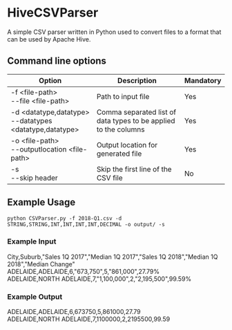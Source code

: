 # HiveCSVParser
A simple CSV parser written in Python used to convert files to a format that can be used by Apache Hive.

## Command line options

| Option        | Description           | Mandatory |
| ------------- |-------------- | ------------- |
| -f \<file-path\> <br> --file \<file-path\> | Path to input file  | Yes |
| -d \<datatype,datatype\> <br> --datatypes \<datatype,datatype\> | Comma separated list of data types to be applied to the columns  | Yes |
| -o \<file-path\> <br> --outputlocation \<file-path\> | Output location for generated file | Yes |
| -s  <br> --skip header | Skip the first line of the CSV file | No | 

## Example Usage
```
python CSVParser.py -f 2018-Q1.csv -d STRING,STRING,INT,INT,INT,INT,DECIMAL -o output/ -s
```
### Example Input
City,Suburb,"Sales 1Q 2017","Median 1Q 2017","Sales 1Q 2018","Median 1Q 2018","Median Change"
ADELAIDE,ADELAIDE,6,"673,750",5,"861,000",27.79% <br>
ADELAIDE,NORTH ADELAIDE,7,"1,100,000",2,"2,195,500",99.59%

### Example Output
ADELAIDE,ADELAIDE,6,673750,5,861000,27.79 <br>
ADELAIDE,NORTH ADELAIDE,7,1100000,2,2195500,99.59
